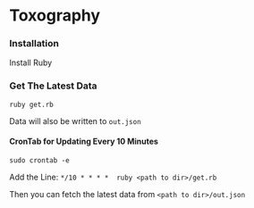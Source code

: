 # Toxography

### Installation

Install Ruby

### Get The Latest Data

`ruby get.rb`

Data will also be written to `out.json`

#### CronTab for Updating Every 10 Minutes

`sudo crontab -e`

Add the Line: `*/10 * * * *  ruby <path to dir>/get.rb`
	
Then you can fetch the latest data from `<path to dir>/out.json`
